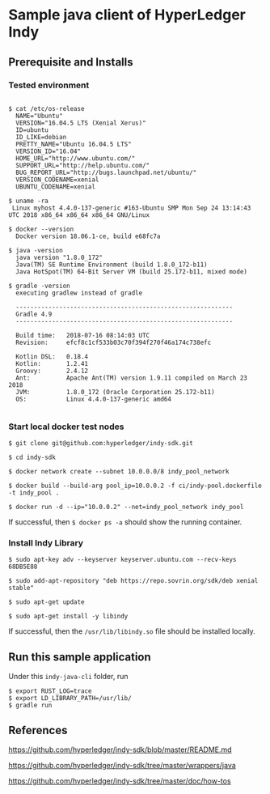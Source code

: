 # Sample java client of HyperLedger Indy

## Prerequisite and Installs

### Tested environment

```console

$ cat /etc/os-release 
  NAME="Ubuntu"
  VERSION="16.04.5 LTS (Xenial Xerus)"
  ID=ubuntu
  ID_LIKE=debian
  PRETTY_NAME="Ubuntu 16.04.5 LTS"
  VERSION_ID="16.04"
  HOME_URL="http://www.ubuntu.com/"
  SUPPORT_URL="http://help.ubuntu.com/"
  BUG_REPORT_URL="http://bugs.launchpad.net/ubuntu/"
  VERSION_CODENAME=xenial
  UBUNTU_CODENAME=xenial

$ uname -ra
 Linux myhost 4.4.0-137-generic #163-Ubuntu SMP Mon Sep 24 13:14:43 UTC 2018 x86_64 x86_64 x86_64 GNU/Linux
 
$ docker --version
  Docker version 18.06.1-ce, build e68fc7a
  
$ java -version 
  java version "1.8.0_172"
  Java(TM) SE Runtime Environment (build 1.8.0_172-b11)
  Java HotSpot(TM) 64-Bit Server VM (build 25.172-b11, mixed mode)   
  
$ gradle -version
  executing gradlew instead of gradle
  
  ------------------------------------------------------------
  Gradle 4.9
  ------------------------------------------------------------
  
  Build time:   2018-07-16 08:14:03 UTC
  Revision:     efcf8c1cf533b03c70f394f270f46a174c738efc
  
  Kotlin DSL:   0.18.4
  Kotlin:       1.2.41
  Groovy:       2.4.12
  Ant:          Apache Ant(TM) version 1.9.11 compiled on March 23 2018
  JVM:          1.8.0_172 (Oracle Corporation 25.172-b11)
  OS:           Linux 4.4.0-137-generic amd64
  
```

### Start local docker test nodes

```console
$ git clone git@github.com:hyperledger/indy-sdk.git

$ cd indy-sdk

$ docker network create --subnet 10.0.0.0/8 indy_pool_network

$ docker build --build-arg pool_ip=10.0.0.2 -f ci/indy-pool.dockerfile -t indy_pool .

$ docker run -d --ip="10.0.0.2" --net=indy_pool_network indy_pool
```

If successful, then `$ docker ps -a` should show the running container.

### Install Indy Library

```console
$ sudo apt-key adv --keyserver keyserver.ubuntu.com --recv-keys 68DB5E88

$ sudo add-apt-repository "deb https://repo.sovrin.org/sdk/deb xenial stable"

$ sudo apt-get update

$ sudo apt-get install -y libindy
```

If successful, then the `/usr/lib/libindy.so` file should be installed locally.

## Run this sample application

Under this `indy-java-cli` folder, run

```console
$ export RUST_LOG=trace
$ export LD_LIBRARY_PATH=/usr/lib/
$ gradle run
```

## References

https://github.com/hyperledger/indy-sdk/blob/master/README.md

https://github.com/hyperledger/indy-sdk/tree/master/wrappers/java

https://github.com/hyperledger/indy-sdk/tree/master/doc/how-tos